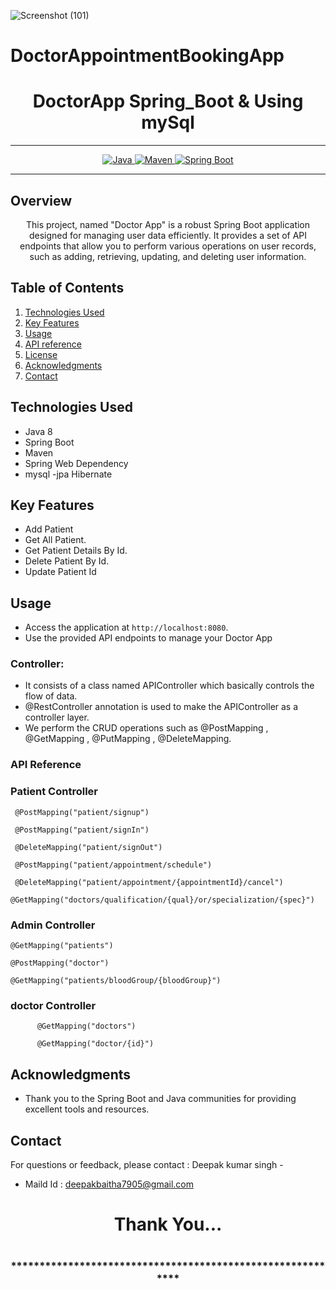 ![Screenshot (101)](https://github.com/Deepakkr3/instabackend/assets/115481021/e7b4a0ac-a7b0-479c-b634-cb1355f1148b)

# DoctorAppointmentBookingApp
# <h1 align = "center">DoctorApp Spring_Boot & Using  mySql</h1>
___ 
<p align="center">
    
<a href="Java url">
    <img alt="Java" src="https://img.shields.io/badge/Java->=8-darkblue.svg" />
</a>
<a href="Maven url" >
    <img alt="Maven" src="https://img.shields.io/badge/maven-3.1.3-brightgreen.svg" />
</a>
<a href="Spring Boot url" >
    <img alt="Spring Boot" src="https://img.shields.io/badge/Spring Boot-3.0.6-brightgreen.svg" />
</a>
</p>

---

<p align="left">

<!-- Project Description -->
## Overview
<p align="center">This project, named "Doctor App" is a robust Spring Boot application designed for managing user data efficiently. It provides a set of API endpoints that allow you to perform various operations on user records, such as adding, retrieving, updating, and deleting user information. 
</p>

<!-- Table of Contents -->
## Table of Contents
1. [Technologies Used](#technologies-used)
2. [Key Features](#key-features)
3. [Usage](#usage)
4. [API reference](#api-reference)
5. [License](#license)
6. [Acknowledgments](#acknowledgments)
7. [Contact](#contact)

<!-- Technologies Used -->
## Technologies Used
- Java 8
- Spring Boot
- Maven
- Spring Web Dependency
- mysql
-jpa Hibernate





<!-- Key Features -->
## Key Features
- Add Patient
- Get All Patient.
- Get Patient Details By Id.
- Delete Patient By Id.
- Update Patient Id

<!-- Usage -->
## Usage
- Access the application at `http://localhost:8080`.
- Use the provided API endpoints to manage your Doctor App

### Controller:
- It consists of a class named APIController which basically controls the flow of data.
- @RestController annotation is used to make the APIController as a controller layer.
- We perform the CRUD operations such as @PostMapping , @GetMapping , @PutMapping , @DeleteMapping.

### API Reference

### Patient Controller
     @PostMapping("patient/signup")

     @PostMapping("patient/signIn")

     @DeleteMapping("patient/signOut")

     @PostMapping("patient/appointment/schedule")

     @DeleteMapping("patient/appointment/{appointmentId}/cancel")

    @GetMapping("doctors/qualification/{qual}/or/specialization/{spec}")

### Admin Controller
      
    @GetMapping("patients")

    @PostMapping("doctor")

    @GetMapping("patients/bloodGroup/{bloodGroup}")


### doctor Controller

          @GetMapping("doctors")

          @GetMapping("doctor/{id}")

     

 <!-- Acknowledgments -->
## Acknowledgments
- Thank you to the Spring Boot and Java communities for providing excellent tools and resources.

<!-- Contact -->
## Contact
For questions or feedback, please contact : Deepak kumar singh   -
- Maild Id : deepakbaitha7905@gmail.com

<h1 align="center">Thank You...<h1>
<h3 align = "center"> ***********************************************************<h3>
